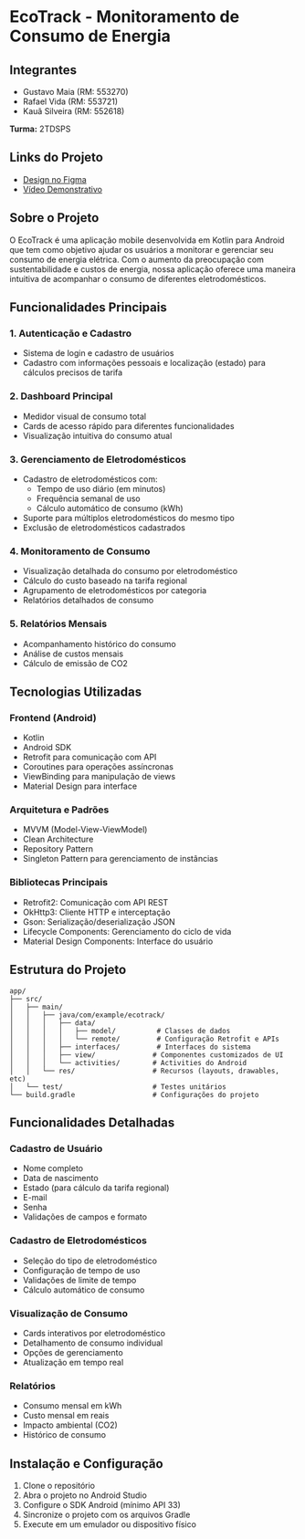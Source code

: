 # EcoTrack - Monitoramento de Consumo de Energia

## Integrantes
- Gustavo Maia (RM: 553270)
- Rafael Vida (RM: 553721)
- Kauã Silveira (RM: 552618)

**Turma:** 2TDSPS

## Links do Projeto
- [Design no Figma](https://www.figma.com/design/e6EhlV2G9Rt92rlRbt7oaP/EcoTrack?node-id=0-1&t=QF1BAKjQv9JaT2wc-1)
- [Vídeo Demonstrativo](https://youtu.be/ZT_yaunO9J8)

## Sobre o Projeto

O EcoTrack é uma aplicação mobile desenvolvida em Kotlin para Android que tem como objetivo ajudar os usuários a monitorar e gerenciar seu consumo de energia elétrica. Com o aumento da preocupação com sustentabilidade e custos de energia, nossa aplicação oferece uma maneira intuitiva de acompanhar o consumo de diferentes eletrodomésticos.

## Funcionalidades Principais

### 1. Autenticação e Cadastro
- Sistema de login e cadastro de usuários
- Cadastro com informações pessoais e localização (estado) para cálculos precisos de tarifa

### 2. Dashboard Principal
- Medidor visual de consumo total
- Cards de acesso rápido para diferentes funcionalidades
- Visualização intuitiva do consumo atual

### 3. Gerenciamento de Eletrodomésticos
- Cadastro de eletrodomésticos com:
  - Tempo de uso diário (em minutos)
  - Frequência semanal de uso
  - Cálculo automático de consumo (kWh)
- Suporte para múltiplos eletrodomésticos do mesmo tipo
- Exclusão de eletrodomésticos cadastrados

### 4. Monitoramento de Consumo
- Visualização detalhada do consumo por eletrodoméstico
- Cálculo do custo baseado na tarifa regional
- Agrupamento de eletrodomésticos por categoria
- Relatórios detalhados de consumo

### 5. Relatórios Mensais
- Acompanhamento histórico do consumo
- Análise de custos mensais
- Cálculo de emissão de CO2

## Tecnologias Utilizadas

### Frontend (Android)
- Kotlin
- Android SDK
- Retrofit para comunicação com API
- Coroutines para operações assíncronas
- ViewBinding para manipulação de views
- Material Design para interface

### Arquitetura e Padrões
- MVVM (Model-View-ViewModel)
- Clean Architecture
- Repository Pattern
- Singleton Pattern para gerenciamento de instâncias

### Bibliotecas Principais
- Retrofit2: Comunicação com API REST
- OkHttp3: Cliente HTTP e interceptação
- Gson: Serialização/deserialização JSON
- Lifecycle Components: Gerenciamento do ciclo de vida
- Material Design Components: Interface do usuário

## Estrutura do Projeto

```
app/
├── src/
│   ├── main/
│   │   ├── java/com/example/ecotrack/
│   │   │   ├── data/
│   │   │   │   ├── model/          # Classes de dados
│   │   │   │   └── remote/         # Configuração Retrofit e APIs
│   │   │   ├── interfaces/         # Interfaces do sistema
│   │   │   ├── view/              # Componentes customizados de UI
│   │   │   └── activities/        # Activities do Android
│   │   └── res/                   # Recursos (layouts, drawables, etc)
│   └── test/                      # Testes unitários
└── build.gradle                   # Configurações do projeto
```

## Funcionalidades Detalhadas

### Cadastro de Usuário
- Nome completo
- Data de nascimento
- Estado (para cálculo da tarifa regional)
- E-mail
- Senha
- Validações de campos e formato

### Cadastro de Eletrodomésticos
- Seleção do tipo de eletrodoméstico
- Configuração de tempo de uso
- Validações de limite de tempo
- Cálculo automático de consumo

### Visualização de Consumo
- Cards interativos por eletrodoméstico
- Detalhamento de consumo individual
- Opções de gerenciamento
- Atualização em tempo real

### Relatórios
- Consumo mensal em kWh
- Custo mensal em reais
- Impacto ambiental (CO2)
- Histórico de consumo

## Instalação e Configuração

1. Clone o repositório
2. Abra o projeto no Android Studio
3. Configure o SDK Android (mínimo API 33)
4. Sincronize o projeto com os arquivos Gradle
5. Execute em um emulador ou dispositivo físico



